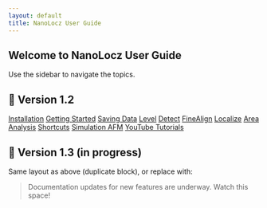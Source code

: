 ```yaml
---
layout: default
title: NanoLocz User Guide
---
```


## Welcome to NanoLocz User Guide
Use the sidebar to navigate the topics.
## 📌 Version 1.2

<div class="nav-grid">
  <a href="installation.html">Installation</a>
  <a href="getting_started.html">Getting Started</a>
  <a href="saving_data.html">Saving Data</a>
  <a href="image_levelling.html" class="red">Level</a>
  <a href="particle_detection.html" class="blue">Detect</a>
  <a href="fine_align.html" class="orange">FineAlign</a>
  <a href="localize.html" class="pink">Localize</a>
  <a href="area_analysis.html" class="limegreen">Area Analysis</a>
  <a href="keyboard_shortcuts.html">Shortcuts</a>
  <a href="simulation_afm.html" class="orange">Simulation AFM</a>
  <a href="general_use.html">YouTube Tutorials</a>
</div>

## 🚧 Version 1.3 (in progress)

Same layout as above (duplicate block), or replace with:
> Documentation updates for new features are underway. Watch this space!


